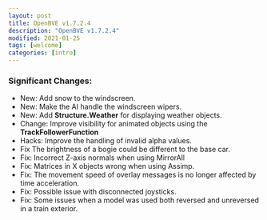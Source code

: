 ```yaml
---
layout: post
title: OpenBVE v1.7.2.4
description: "OpenBVE v1.7.2.4"
modified: 2021-01-25
tags: [welcome]
categories: [intro]
---
```


### Significant Changes:
* New: Add snow to the windscreen.
* New: Make the AI handle the windscreen wipers.
* New: Add **Structure.Weather** for displaying weather objects.
* Change: Improve visibility for animated objects using the **TrackFollowerFunction**
* Hacks: Improve the handling of invalid alpha values.
* Fix The brightness of a bogie could be different to the base car.
* Fix: Incorrect Z-axis normals when using MirrorAll
* Fix: Matrices in X objects wrong when using Assimp.
* Fix: The movement speed of overlay messages is no longer affected by time acceleration.
* Fix: Possible issue with disconnected joysticks.
* Fix: Some issues when a model was used both reversed and unreversed in a train exterior.